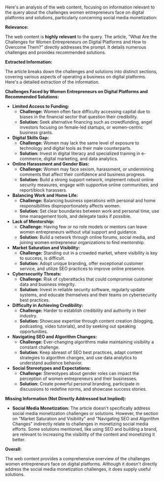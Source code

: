 Here's an analysis of the web content, focusing on information relevant to the query about the challenges women entrepreneurs face on digital platforms and solutions, particularly concerning social media monetization:

**Relevance:**

The web content is **highly relevant** to the query. The article, "What Are the Challenges for Women Entrepreneurs on Digital Platforms and How to Overcome Them?" directly addresses the prompt. It details numerous challenges and provides recommended solutions.

**Extracted Information:**

The article breaks down the challenges and solutions into distinct sections, covering various aspects of operating a business on digital platforms. Here's a detailed extraction of the information.

**Challenges Faced by Women Entrepreneurs on Digital Platforms and Recommended Solutions:**

*   **Limited Access to Funding:**
    *   **Challenge:** Women often face difficulty accessing capital due to biases in the financial sector that question their credibility.
    *   **Solution:** Seek alternative financing such as crowdfunding, angel investors focusing on female-led startups, or women-centric business grants.
*   **Digital Skills Gap:**
    *   **Challenge:** Women may lack the same level of exposure to technology and digital tools as their male counterparts.
    *   **Solution:** Invest in digital literacy and specialized training in e-commerce, digital marketing, and data analytics.
*   **Online Harassment and Gender Bias:**
    *   **Challenge:** Women may face sexism, harassment, or undermining comments that affect their confidence and business progress.
    *   **Solution:** Build a strong support network, implement robust online security measures, engage with supportive online communities, and report/block harassers.
*   **Balancing Work and Home Life:**
    *   **Challenge:** Balancing business operations with personal and home responsibilities disproportionately affects women.
    *   **Solution:** Set clear boundaries between work and personal time, use time management tools, and delegate tasks if possible.
*   **Lack of Mentorship:**
    *   **Challenge:** Having few or no role models or mentors can leave women entrepreneurs without vital support and guidance.
    *   **Solution:** Build a network through online forums, social media, and joining women entrepreneur organizations to find mentorship.
*   **Market Saturation and Visibility:**
    *   **Challenge:** Standing out in a crowded market, where visibility is key to success, is difficult.
    *   **Solution:** Adopt unique branding, offer exceptional customer service, and utilize SEO practices to improve online presence.
*   **Cybersecurity Threats:**
    *   **Challenge:** Risk of cyberattacks that could compromise customer data and business integrity.
    *   **Solution:** Invest in reliable security software, regularly update systems, and educate themselves and their teams on cybersecurity best practices.
*   **Difficulty in Achieving Credibility:**
    *   **Challenge:** Harder to establish credibility and authority in their industry.
    *   **Solution:** Showcase expertise through content creation (blogging, podcasting, video tutorials), and by seeking out speaking opportunities.
*   **Navigating SEO and Algorithm Changes:**
    *   **Challenge:** Ever-changing algorithms make maintaining visibility a constant challenge.
    *   **Solution:** Keep abreast of SEO best practices, adapt content strategies to algorithm changes, and use data analytics to understand audience behavior.
*   **Social Stereotypes and Expectations:**
    *   **Challenge:** Stereotypes about gender roles can impact the perception of women entrepreneurs and their businesses.
    *   **Solution:** Create powerful personal branding, participate in discussions to redefine norms, and showcase success stories.

**Missing Information (Not Directly Addressed but Implied):**

*   **Social Media Monetization:** The article doesn't specifically address social media monetization challenges or solutions. However, the section on "Market Saturation and Visibility" and "Navigating SEO and Algorithm Changes" indirectly relate to challenges in monetizing social media efforts. Some solutions mentioned, like using SEO and building a brand, are relevant to increasing the visibility of the content and monetizing it better.

**Overall:**

The web content provides a comprehensive overview of the challenges women entrepreneurs face on digital platforms. Although it doesn't directly address the social media monetization challenges, it does supply useful solutions.
